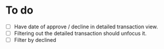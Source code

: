 # To do
- [ ] Have date of approve / decline in detailed transaction view.
- [ ] Filtering out the detailed transaction should unfocus it.
- [ ] Filter by declined